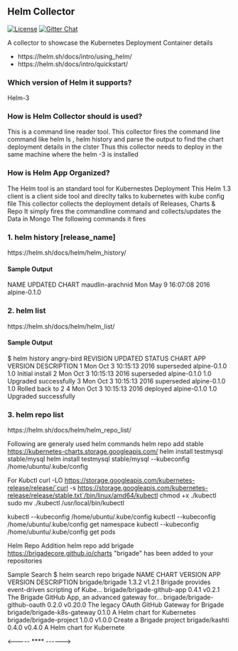 <h2>Helm Collector</h2>

[![License](https://img.shields.io/badge/license-Apache%202-blue.svg)](https://www.apache.org/licenses/LICENSE-2.0)
[![Gitter Chat](https://badges.gitter.im/Join%20Chat.svg)](https://www.apache.org/licenses/LICENSE-2.0)

A collector to showcase the Kubernetes Deployment Container details
<ul>
  <li>https://helm.sh/docs/intro/using_helm/</li>
  <li>https://helm.sh/docs/intro/quickstart/</li>
</ul>  

<h3>Which version of Helm it supports?</h3>
Helm-3

<h3>How is Helm Collector should is used?</h3>
This is a command line reader tool. This collector fires the command line command like helm ls , helm history and 
parse the output to find the chart deployment details in the clster
Thus this collector needs to deploy in the same machine where the helm -3 is installed


<h3>How is Helm App Organized?</h3>
The Helm tool is an standard tool for Kubernestes Deployment
This Helm 1.3 client is a client side tool and direclty talks to kubernetes with kube config file
This collector collects the deployment details of Releases, Charts & Repo
It simply fires the commandline command and collects/updates the Data in Mongo
The following commands it fires   

<h3>1. helm history [release_name]</h3>
https://helm.sh/docs/helm/helm_history/

<h4>Sample Output</h4>
NAME                UPDATED                     CHART
maudlin-arachnid    Mon May  9 16:07:08 2016    alpine-0.1.0

<h3>2. helm list </h3>
https://helm.sh/docs/helm/helm_list/

<h4>Sample Output</h4>
$ helm history angry-bird
REVISION    UPDATED                     STATUS          CHART             APP VERSION     DESCRIPTION
1           Mon Oct 3 10:15:13 2016     superseded      alpine-0.1.0      1.0             Initial install
2           Mon Oct 3 10:15:13 2016     superseded      alpine-0.1.0      1.0             Upgraded successfully
3           Mon Oct 3 10:15:13 2016     superseded      alpine-0.1.0      1.0             Rolled back to 2
4           Mon Oct 3 10:15:13 2016     deployed        alpine-0.1.0      1.0             Upgraded successfully

<h3>3. helm repo list</h3>
https://helm.sh/docs/helm/helm_repo_list/


Following are generaly used helm commands
helm repo add stable https://kubernetes-charts.storage.googleapis.com/
helm install testmysql  stable/mysql 
helm install testmysql  stable/mysql  --kubeconfig /home/ubuntu/.kube/config 


For Kubctl
curl -LO https://storage.googleapis.com/kubernetes-release/release/`curl -s https://storage.googleapis.com/kubernetes-release/release/stable.txt`/bin/linux/amd64/kubectl
chmod +x ./kubectl
sudo mv ./kubectl /usr/local/bin/kubectl

kubectl --kubeconfig /home/ubuntu/.kube/config 
kubectl --kubeconfig /home/ubuntu/.kube/config get namespace
kubectl --kubeconfig /home/ubuntu/.kube/config get pods



Helm Repo Addition
helm repo add brigade https://brigadecore.github.io/charts
"brigade" has been added to your repositories

Sample Search
$ helm search repo brigade
NAME                        	CHART VERSION	APP VERSION	DESCRIPTION
brigade/brigade             	1.3.2        	v1.2.1     	Brigade provides event-driven scripting of Kube...
brigade/brigade-github-app  	0.4.1        	v0.2.1     	The Brigade GitHub App, an advanced gateway for...
brigade/brigade-github-oauth	0.2.0        	v0.20.0    	The legacy OAuth GitHub Gateway for Brigade
brigade/brigade-k8s-gateway 	0.1.0        	           	A Helm chart for Kubernetes
brigade/brigade-project     	1.0.0        	v1.0.0     	Create a Brigade project
brigade/kashti              	0.4.0        	v0.4.0     	A Helm chart for Kubernete



<----- **** ------>
